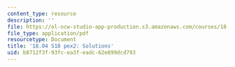 ```yaml
---
content_type: resource
description: ''
file: https://ol-ocw-studio-app-production.s3.amazonaws.com/courses/18-04-complex-variables-with-applications-spring-2018/b8712f3f93fcea3feadc62e899dcd793_MIT18_04S18_pex2-qa.pdf
file_type: application/pdf
resourcetype: Document
title: '18.04 S18 pex2: Solutions'
uid: b8712f3f-93fc-ea3f-eadc-62e899dcd793
---
```

